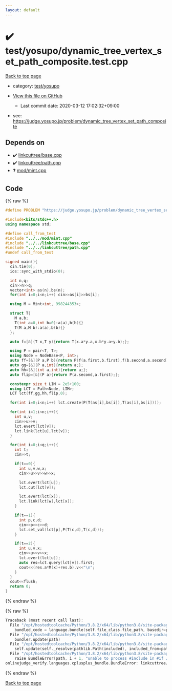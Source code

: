 ```yaml
---
layout: default
---
```


<!-- mathjax config similar to math.stackexchange -->
<script type="text/javascript" async
  src="https://cdnjs.cloudflare.com/ajax/libs/mathjax/2.7.5/MathJax.js?config=TeX-MML-AM_CHTML">
</script>
<script type="text/x-mathjax-config">
  MathJax.Hub.Config({
    TeX: { equationNumbers: { autoNumber: "AMS" }},
    tex2jax: {
      inlineMath: [ ['$','$'] ],
      processEscapes: true
    },
    "HTML-CSS": { matchFontHeight: false },
    displayAlign: "left",
    displayIndent: "2em"
  });
</script>

<script type="text/javascript" src="https://cdnjs.cloudflare.com/ajax/libs/jquery/3.4.1/jquery.min.js"></script>
<script src="https://cdn.jsdelivr.net/npm/jquery-balloon-js@1.1.2/jquery.balloon.min.js" integrity="sha256-ZEYs9VrgAeNuPvs15E39OsyOJaIkXEEt10fzxJ20+2I=" crossorigin="anonymous"></script>
<script type="text/javascript" src="../../../assets/js/copy-button.js"></script>
<link rel="stylesheet" href="../../../assets/css/copy-button.css" />


# :heavy_check_mark: test/yosupo/dynamic_tree_vertex_set_path_composite.test.cpp

<a href="../../../index.html">Back to top page</a>

* category: <a href="../../../index.html#0b58406058f6619a0f31a172defc0230">test/yosupo</a>
* <a href="{{ site.github.repository_url }}/blob/master/test/yosupo/dynamic_tree_vertex_set_path_composite.test.cpp">View this file on GitHub</a>
    - Last commit date: 2020-03-12 17:02:32+09:00


* see: <a href="https://judge.yosupo.jp/problem/dynamic_tree_vertex_set_path_composite">https://judge.yosupo.jp/problem/dynamic_tree_vertex_set_path_composite</a>


## Depends on

* :heavy_check_mark: <a href="../../../library/linkcuttree/base.cpp.html">linkcuttree/base.cpp</a>
* :heavy_check_mark: <a href="../../../library/linkcuttree/path.cpp.html">linkcuttree/path.cpp</a>
* :question: <a href="../../../library/mod/mint.cpp.html">mod/mint.cpp</a>


## Code

<a id="unbundled"></a>
{% raw %}
```cpp
#define PROBLEM "https://judge.yosupo.jp/problem/dynamic_tree_vertex_set_path_composite"

#include<bits/stdc++.h>
using namespace std;

#define call_from_test
#include "../../mod/mint.cpp"
#include "../../linkcuttree/base.cpp"
#include "../../linkcuttree/path.cpp"
#undef call_from_test

signed main(){
  cin.tie(0);
  ios::sync_with_stdio(0);

  int n,q;
  cin>>n>>q;
  vector<int> as(n),bs(n);
  for(int i=0;i<n;i++) cin>>as[i]>>bs[i];

  using M = Mint<int, 998244353>;

  struct T{
    M a,b;
    T(int a=0,int b=0):a(a),b(b){}
    T(M a,M b):a(a),b(b){}
  };

  auto f=[&](T x,T y){return T(x.a*y.a,x.b*y.a+y.b);};

  using P = pair<T, T>;
  using Node = NodeBase<P, int>;
  auto ff=[&](P a,P b){return P(f(a.first,b.first),f(b.second,a.second));};
  auto gg=[&](P a,int){return a;};
  auto hh=[&](int a,int){return a;};
  auto flip=[&](P a){return P(a.second,a.first);};

  constexpr size_t LIM = 2e5+100;
  using LCT = Path<Node, LIM>;
  LCT lct(ff,gg,hh,flip,0);

  for(int i=0;i<n;i++) lct.create(P(T(as[i],bs[i]),T(as[i],bs[i])));

  for(int i=1;i<n;i++){
    int u,v;
    cin>>u>>v;
    lct.evert(lct[v]);
    lct.link(lct[u],lct[v]);
  }

  for(int i=0;i<q;i++){
    int t;
    cin>>t;

    if(t==0){
      int u,v,w,x;
      cin>>u>>v>>w>>x;

      lct.evert(lct[u]);
      lct.cut(lct[v]);

      lct.evert(lct[x]);
      lct.link(lct[w],lct[x]);
    }

    if(t==1){
      int p,c,d;
      cin>>p>>c>>d;
      lct.set_val(lct[p],P(T(c,d),T(c,d)));
    }

    if(t==2){
      int u,v,x;
      cin>>u>>v>>x;
      lct.evert(lct[u]);
      auto res=lct.query(lct[v]).first;
      cout<<(res.a*M(x)+res.b).v<<"\n";
    }
  }
  cout<<flush;
  return 0;
}

```
{% endraw %}

<a id="bundled"></a>
{% raw %}
```cpp
Traceback (most recent call last):
  File "/opt/hostedtoolcache/Python/3.8.2/x64/lib/python3.8/site-packages/onlinejudge_verify/docs.py", line 340, in write_contents
    bundled_code = language.bundle(self.file_class.file_path, basedir=pathlib.Path.cwd())
  File "/opt/hostedtoolcache/Python/3.8.2/x64/lib/python3.8/site-packages/onlinejudge_verify/languages/cplusplus.py", line 68, in bundle
    bundler.update(path)
  File "/opt/hostedtoolcache/Python/3.8.2/x64/lib/python3.8/site-packages/onlinejudge_verify/languages/cplusplus_bundle.py", line 282, in update
    self.update(self._resolve(pathlib.Path(included), included_from=path))
  File "/opt/hostedtoolcache/Python/3.8.2/x64/lib/python3.8/site-packages/onlinejudge_verify/languages/cplusplus_bundle.py", line 281, in update
    raise BundleError(path, i + 1, "unable to process #include in #if / #ifdef / #ifndef other than include guards")
onlinejudge_verify.languages.cplusplus_bundle.BundleError: linkcuttree/path.cpp: line 6: unable to process #include in #if / #ifdef / #ifndef other than include guards

```
{% endraw %}

<a href="../../../index.html">Back to top page</a>

